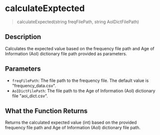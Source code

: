 # calculateExptected

> calculateExpected(string freqFilePath, string AoIDictFilePath)

## Description

Calculates the expected value based on the frequency file path and Age of Information (AoI) dictionary file path provided as parameters.

## Parameters

- `freqFilePath`: The file path to the frequency file. The default value is "frequency_data.csv".
- `AoIDictFilePath`: The file path to the Age of Information (AoI) dictionary file "aoi_dict.csv".

## What the Function Returns

Returns the calculated expected value (int) based on the provided frequency file path and Age of Information (AoI) dictionary file path.